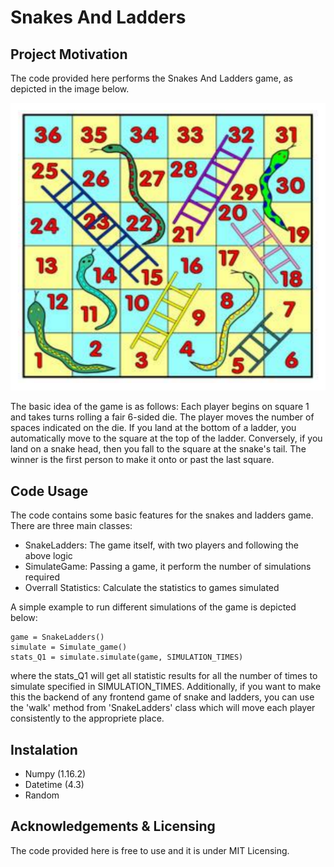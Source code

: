 # Snakes And Ladders

## Project Motivation

The code provided here performs the Snakes And Ladders game, as depicted in the image below.

![SnakeandLadders](https://github.com/GregoryMarchesan/snakeladders/blob/master/snakeladders/docs/snakeladders_img.png)



The basic idea of the game is as follows: Each player begins on square 1 and takes turns rolling a fair 6-sided 
die. The player moves the number of spaces indicated on the die. If you land at the bottom of a ladder, you automatically move to the square 
at the top of the ladder. Conversely, if you land on a snake head, then you fall to the square at the snake's tail. The winner is the first person to 
make it onto or past the last square.


## Code Usage
The code contains some basic features for the snakes and ladders game. There are three main classes:
- SnakeLadders: The game itself, with two players and following the above logic
- SimulateGame: Passing a game, it perform the number of simulations required
- Overrall Statistics: Calculate the statistics to games simulated

A simple example to run different simulations of the game is depicted below:

```
game = SnakeLadders()
simulate = Simulate_game()
stats_Q1 = simulate.simulate(game, SIMULATION_TIMES)
```
where the stats_Q1 will get all statistic results for all the number of times to simulate specified in SIMULATION_TIMES. Additionally, if you want to make this the backend of any frontend game of snake and ladders, you can use the 'walk' method from 'SnakeLadders' class which will move each player consistently to the appropriete place.

## Instalation
- Numpy (1.16.2)
- Datetime (4.3)
- Random

## Acknowledgements & Licensing

The code provided here is free to use and it is under MIT Licensing.
